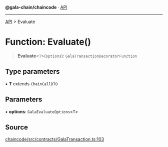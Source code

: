 **@gala-chain/chaincode** ∙ [API](../exports.md)

***

[API](../exports.md) > Evaluate

# Function: Evaluate()

> **Evaluate**\<`T`\>(`options`): `GalaTransactionDecoratorFunction`

## Type parameters

▪ **T** extends `ChainCallDTO`

## Parameters

▪ **options**: `GalaEvaluateOptions`\<`T`\>

## Source

[chaincode/src/contracts/GalaTransaction.ts:103](https://github.com/GalaChain/sdk/blob/bcbbb18/chaincode/src/contracts/GalaTransaction.ts#L103)
